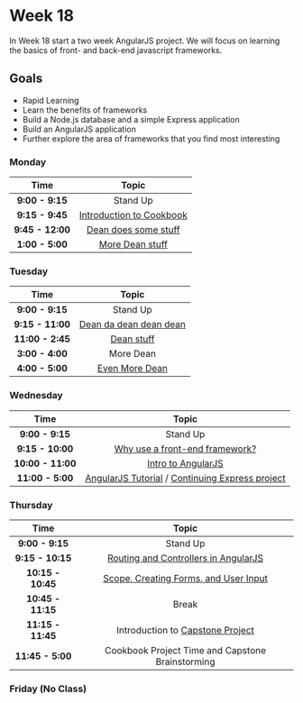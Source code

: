 # Week 18

In Week 18 start a two week AngularJS project. We will focus on learning the basics of front- and back-end javascript frameworks.

## Goals
- Rapid Learning
- Learn the benefits of frameworks
- Build a Node.js database and a simple Express application
- Build an AngularJS application
- Further explore the area of frameworks that you find most interesting


### Monday

| Time             | Topic                                                  |
|:----------------:|:------------------------------------------------------:|
| **9:00 - 9:15**  | Stand Up                                               |
| **9:15 - 9:45**  | [Introduction to Cookbook](monday/cookbook-intro.md)    |
| **9:45 - 12:00** | [Dean does some stuff](monday/beginning-ember.js.md)   |
| **1:00 - 5:00**  | [More Dean stuff](ember-project.md)                    |

### Tuesday

| Time             | Topic                                  |
|:----------------:|:--------------------------------------:|
| **9:00 - 9:15**  | Stand Up                               |
| **9:15 - 11:00**  | [Dean da dean dean dean](tuesday/more-ember.js.md)                         |
| **11:00 - 2:45**  | [Dean stuff](ember-project.md)    |
| **3:00 - 4:00**  | More Dean    |
| **4:00 - 5:00**  | [Even More Dean](ember-project.md)    |

### Wednesday

| Time              | Topic                                                        |
|:-----------------:|:------------------------------------------------------------:|
| **9:00 - 9:15**   | Stand Up                                                     |
| **9:15 - 10:00**  | [Why use a front-end framework?](wednesday/why-frameworks.md) |
| **10:00 - 11:00** | [Intro to AngularJS](wednesday/AngularJS-intro.md)            |
| **11:00 - 5:00**  | [AngularJS Tutorial](https://docs.angularjs.org/tutorial) / [Continuing Express project](someLinkToDean'sStuff) |

### Thursday

| Time              | Topic                                                                       |
|:-----------------:|:---------------------------------------------------------------------------:|
| **9:00 - 9:15**   | Stand Up                                                                    |
| **9:15 - 10:15**  | [Routing and Controllers in AngularJS](thursday/routing-and-controllers.md) |
| **10:15 - 10:45** | [Scope, Creating Forms, and User Input](thursday/scope-forms-user-input.md) |
| **10:45 - 11:15** | Break                                                                       |
| **11:15 - 11:45** | Introduction to [Capstone Project](thursday/capstone.md)                    | <!-- is this still happening here? -->
| **11:45 - 5:00**  | Cookbook Project Time and Capstone Brainstorming                            |

### Friday (No Class)
